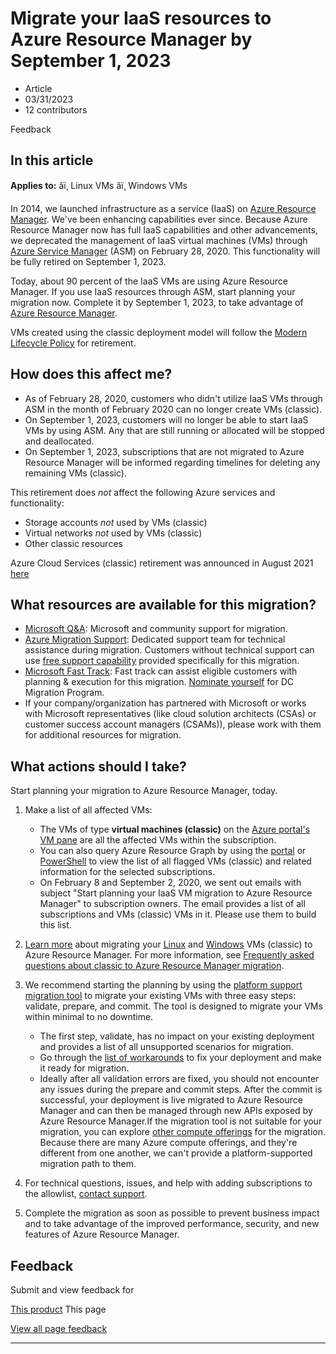 # Migrate your IaaS resources to Azure Resource Manager by September 1, 2023

* Article
* 03/31/2023
* 12 contributors

Feedback

## In this article

**Applies to:** âï¸ Linux VMs âï¸ Windows VMs

In 2014, we launched infrastructure as a service (IaaS) on [Azure Resource Manager](https://azure.microsoft.com/features/resource-manager/). We've been enhancing capabilities ever since. Because Azure Resource Manager now has full IaaS capabilities and other advancements, we deprecated the management of IaaS virtual machines (VMs) through [Azure Service Manager](migration-classic-resource-manager-faq) (ASM) on February 28, 2020. This functionality will be fully retired on September 1, 2023.

Today, about 90 percent of the IaaS VMs are using Azure Resource Manager. If you use IaaS resources through ASM, start planning your migration now. Complete it by September 1, 2023, to take advantage of [Azure Resource Manager](../azure-resource-manager/management/).

VMs created using the classic deployment model will follow the [Modern Lifecycle Policy](https://support.microsoft.com/help/30881/modern-lifecycle-policy) for retirement.

## How does this affect me?

* As of February 28, 2020, customers who didn't utilize IaaS VMs through ASM in the month of February 2020 can no longer create VMs (classic).
* On September 1, 2023, customers will no longer be able to start IaaS VMs by using ASM. Any that are still running or allocated will be stopped and deallocated.
* On September 1, 2023, subscriptions that are not migrated to Azure Resource Manager will be informed regarding timelines for deleting any remaining VMs (classic).

This retirement does *not* affect the following Azure services and functionality:

* Storage accounts *not* used by VMs (classic)
* Virtual networks *not* used by VMs (classic)
* Other classic resources

Azure Cloud Services (classic) retirement was announced in August 2021 [here](https://azure.microsoft.com/updates/cloud-services-retirement-announcement/)

## What resources are available for this migration?

* [Microsoft Q&A](/en-us/answers/topics/azure-virtual-machines-migration.html): Microsoft and community support for migration.
* [Azure Migration Support](https://portal.azure.com/#create/Microsoft.Support/Parameters/%7B%22pesId%22:%226f16735c-b0ae-b275-ad3a-03479cfa1396%22,%22supportTopicId%22:%221135e3d0-20e2-aec5-4ef0-55fd3dae2d58%22%7D): Dedicated support team for technical assistance during migration. Customers without technical support can use [free support capability](https://portal.azure.com/#create/Microsoft.Support/Parameters/%7B%0A%20%20%20%20%22pesId%22%3A%20%22f3dc5421-79ef-1efa-41a5-42bf3cbb52c6%22%2C%0A%20%20%20%20%22supportTopicId%22%3A%20%22794bb734-af1b-e2d5-a757-dac7438009ab%22%2C%0A%20%20%20%20%22contextInfo%22%3A%20%22Migrate%20IAAS%20resources%20from%20Classic%20%28ASM%29%20to%20Azure%20Resource%20Manager%20%28ARM%29%22%2C%0A%20%20%20%20%22caller%22%3A%20%22NoSupportPlanASM2ARM%22%2C%0A%20%20%20%20%22severity%22%3A%20%222%22%0A%7D) provided specifically for this migration.
* [Microsoft Fast Track](https://www.microsoft.com/fasttrack): Fast track can assist eligible customers with planning & execution for this migration. [Nominate yourself](https://azure.microsoft.com/programs/azure-fasttrack/#nominations) for DC Migration Program.
* If your company/organization has partnered with Microsoft or works with Microsoft representatives (like cloud solution architects (CSAs) or customer success account managers (CSAMs)), please work with them for additional resources for migration.

## What actions should I take?

Start planning your migration to Azure Resource Manager, today.

1. Make a list of all affected VMs:

	* The VMs of type **virtual machines (classic)** on the [Azure portal's VM pane](https://portal.azure.com/#blade/HubsExtension/BrowseResourceBlade/resourceType/Microsoft.ClassicCompute%2FVirtualMachines) are all the affected VMs within the subscription.
	* You can also query Azure Resource Graph by using the [portal](https://portal.azure.com/#blade/HubsExtension/ArgQueryBlade/query/resources%0A%7C%20where%20type%20%3D%3D%20%22microsoft.classiccompute%2Fvirtualmachines%22) or [PowerShell](../governance/resource-graph/concepts/work-with-data) to view the list of all flagged VMs (classic) and related information for the selected subscriptions.
	* On February 8 and September 2, 2020, we sent out emails with subject "Start planning your IaaS VM migration to Azure Resource Manager" to subscription owners. The email provides a list of all subscriptions and VMs (classic) VMs in it. Please use them to build this list.
2. [Learn more](migration-classic-resource-manager-overview) about migrating your [Linux](migration-classic-resource-manager-plan) and [Windows](migration-classic-resource-manager-plan) VMs (classic) to Azure Resource Manager. For more information, see [Frequently asked questions about classic to Azure Resource Manager migration](migration-classic-resource-manager-faq).
3. We recommend starting the planning by using the [platform support migration tool](migration-classic-resource-manager-overview) to migrate your existing VMs with three easy steps: validate, prepare, and commit. The tool is designed to migrate your VMs within minimal to no downtime.

	* The first step, validate, has no impact on your existing deployment and provides a list of all unsupported scenarios for migration.
	* Go through the [list of workarounds](migration-classic-resource-manager-overview#unsupported-features-and-configurations) to fix your deployment and make it ready for migration.
	* Ideally after all validation errors are fixed, you should not encounter any issues during the prepare and commit steps. After the commit is successful, your deployment is live migrated to Azure Resource Manager and can then be managed through new APIs exposed by Azure Resource Manager.If the migration tool is not suitable for your migration, you can explore [other compute offerings](/en-us/azure/architecture/guide/technology-choices/compute-decision-tree) for the migration. Because there are many Azure compute offerings, and they're different from one another, we can't provide a platform-supported migration path to them.
4. For technical questions, issues, and help with adding subscriptions to the allowlist, [contact support](https://portal.azure.com/#create/Microsoft.Support/Parameters/%7B%22pesId%22:%226f16735c-b0ae-b275-ad3a-03479cfa1396%22,%22supportTopicId%22:%228a82f77d-c3ab-7b08-d915-776b4ff64ff4%22%7D).
5. Complete the migration as soon as possible to prevent business impact and to take advantage of the improved performance, security, and new features of Azure Resource Manager.

## Feedback

Submit and view feedback for

[This product](https://feedback.azure.com/d365community/forum/ec2f1827-be25-ec11-b6e6-000d3a4f0f1c)
This page

[View all page feedback](https://github.com/MicrosoftDocs/azure-docs/issues)

---
